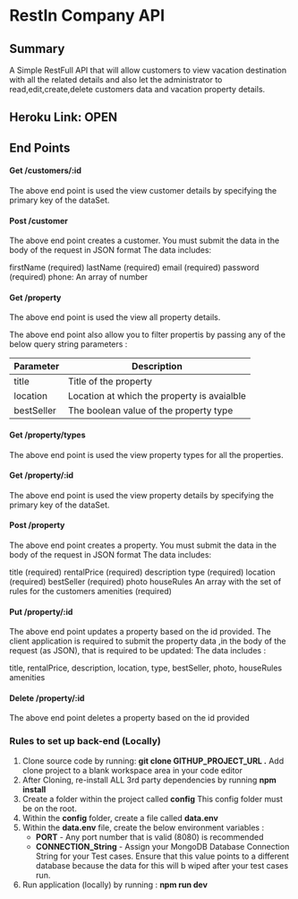 # RestIn Company API

## Summary

A Simple RestFull API that will allow customers to view vacation destination with all the related details and also let the administrator to read,edit,create,delete customers data and vacation property details.

## Heroku Link: OPEN[]()

## End Points

#### Get /customers/:id

The above end point is used the view customer details by specifying the primary key of the dataSet.
#### Post /customer

The above end point creates a customer. You must submit the data in the body of the request in JSON format
The data includes:

firstName (required)
lastName  (required)
email     (required)
password  (required)
phone:    An array of number


#### Get /property

The above end point is used the view all property details.

The above end point also allow you to filter propertis by passing any of the below query string parameters :

| Parameter | Description                                    |
| --------- | ---------------------------------------------- |
| title     | Title of the property                          |
| location  | Location at which the property is avaialble    |
| bestSeller | The boolean value of the property type         |

#### Get /property/types

The above end point is used the view property types for all the properties.

#### Get /property/:id

The above end point is used the view property details by specifying the primary key of the dataSet.


#### Post /property

The above end point creates a property. You must submit the data in the body of the request in JSON format
The data includes:

title        (required)
rentalPrice  (required)
description
type         (required)
location     (required)
bestSeller   (required)
photo
houseRules   An array with the set of rules for the customers
amenities    (required)    


#### Put /property/:id

The above end point updates a property based on the id provided. The client application is required to submit the property data ,in the body of the request (as JSON), that is required to be updated: The data includes :

title,
rentalPrice,
description,
location,
type,
bestSeller,
photo,
houseRules
amenities


#### Delete /property/:id

The above end point deletes a property based on the id provided


### Rules to set up back-end (Locally)

1. Clone source code by running: **git clone GITHUP_PROJECT_URL .** Add clone project to a blank workspace area in your code editor
2. After Cloning, re-install ALL 3rd party dependencies by running **npm install**
3. Create a folder within the project called **config**  This config folder must be on the root.
4. Within the **config** folder, create a file called **data.env**
5. Within the **data.env** file, create the below environment variables :
      - **PORT** - Any port number that is valid (8080) is recommended
      - **CONNECTION_String** - Assign your MongoDB Database Connection String for your Test cases. Ensure that this value points to a different database because the data for this will b wiped after your test cases run.
6. Run application (locally) by running : **npm run dev**


